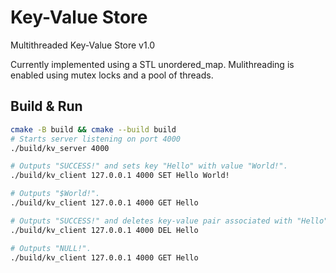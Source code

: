 # Key-Value Store
Multithreaded Key-Value Store v1.0

Currently implemented using a STL unordered_map. Mulithreading is enabled using mutex locks and a pool of threads.

## Build & Run
```bash
cmake -B build && cmake --build build
# Starts server listening on port 4000
./build/kv_server 4000 

# Outputs "SUCCESS!" and sets key "Hello" with value "World!".
./build/kv_client 127.0.0.1 4000 SET Hello World!

# Outputs "$World!".
./build/kv_client 127.0.0.1 4000 GET Hello

# Outputs "SUCCESS!" and deletes key-value pair associated with "Hello".
./build/kv_client 127.0.0.1 4000 DEL Hello

# Outputs "NULL!".
./build/kv_client 127.0.0.1 4000 GET Hello